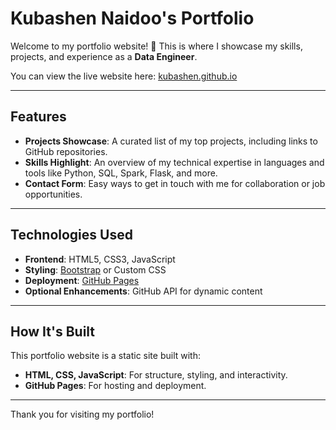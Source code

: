 # Kubashen Naidoo's Portfolio

Welcome to my portfolio website! 🎉 This is where I showcase my skills, projects, and experience as a **Data Engineer**. 

You can view the live website here: [kubashen.github.io](https://kubashen.github.io)

---

## Features

- **Projects Showcase**: A curated list of my top projects, including links to GitHub repositories.
- **Skills Highlight**: An overview of my technical expertise in languages and tools like Python, SQL, Spark, Flask, and more.
- **Contact Form**: Easy ways to get in touch with me for collaboration or job opportunities.

---

## Technologies Used

- **Frontend**: HTML5, CSS3, JavaScript
- **Styling**: [Bootstrap](https://getbootstrap.com/) or Custom CSS
- **Deployment**: [GitHub Pages](https://pages.github.com/)
- **Optional Enhancements**: GitHub API for dynamic content

---


## How It's Built

This portfolio website is a static site built with:
- **HTML, CSS, JavaScript**: For structure, styling, and interactivity.
- **GitHub Pages**: For hosting and deployment.

---

Thank you for visiting my portfolio!
